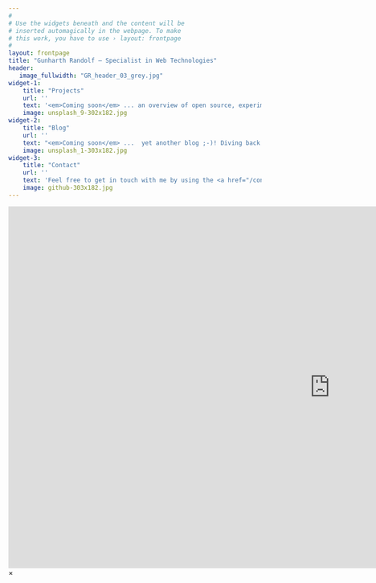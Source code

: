 ```yaml
---
#
# Use the widgets beneath and the content will be
# inserted automagically in the webpage. To make
# this work, you have to use › layout: frontpage
#
layout: frontpage
title: "Gunharth Randolf – Specialist in Web Technologies"
header:
   image_fullwidth: "GR_header_03_grey.jpg"
widget-1:
    title: "Projects"
    url: ''
    text: '<em>Coming soon</em> ... an overview of open source, experiments and work related projects I am involved in.'
    image: unsplash_9-302x182.jpg
widget-2:
    title: "Blog"
    url: ''
    text: "<em>Coming soon</em> ...  yet another blog ;-)! Diving back in into technologies lately there's some stuff that's blog-worthy. Stay tuned for my rants ..."
    image: unsplash_1-303x182.jpg
widget-3:
    title: "Contact"
    url: ''
    text: 'Feel free to get in touch with me by using the <a href="/contact">contact form</a> on this site, through <a href="https://github.com/gunharth">GitHub</a>, <a href="https://uk.linkedin.com/in/gunharthrandolf">LinkedIn</a> or <a href="https://twitter.com/gunharth">Twitter</a>.'
    image: github-303x182.jpg
---
```



<div id="videoModal" class="reveal-modal large" data-reveal="">
  <div class="flex-video widescreen vimeo" style="display: block;">
    <iframe width="1280" height="720" src="https://www.youtube.com/embed/3b5zCFSmVvU" frameborder="0" allowfullscreen></iframe>
  </div>
  <a class="close-reveal-modal">&#215;</a>
</div>